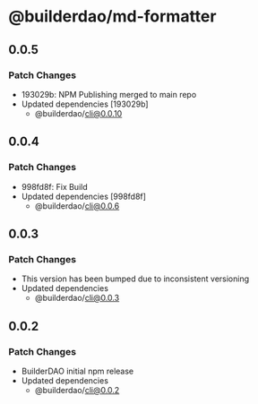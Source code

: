 # @builderdao/md-formatter

## 0.0.5

### Patch Changes

- 193029b: NPM Publishing merged to main repo
- Updated dependencies [193029b]
  - @builderdao/cli@0.0.10

## 0.0.4

### Patch Changes

- 998fd8f: Fix Build
- Updated dependencies [998fd8f]
  - @builderdao/cli@0.0.6

## 0.0.3

### Patch Changes

- This version has been bumped due to inconsistent versioning
- Updated dependencies
  - @builderdao/cli@0.0.3

## 0.0.2

### Patch Changes

- BuilderDAO initial npm release
- Updated dependencies
  - @builderdao/cli@0.0.2
